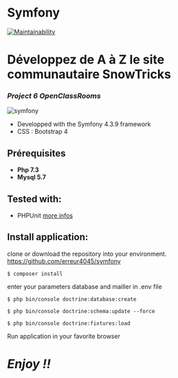 # Symfony
[![Maintainability](https://api.codeclimate.com/v1/badges/96bff9fc7d6cd02562bb/maintainability)](https://codeclimate.com/github/yohannzaoui/projet8_ToDo_and_Co/maintainability)

Développez de A à Z le site communautaire SnowTricks
==================================
### *Project 6 OpenClassRooms*

![symfony](https://d1pwix07io15pr.cloudfront.net/vd3200fdf32/images/logos/header-logo.svg)

* Developped with the Symfony 4.3.9 framework
* CSS : Bootstrap 4

## Prérequisites
* **Php 7.3**
* **Mysql 5.7**

## Tested with:
- PHPUnit [more infos](https://phpunit.de/)

## Install application:
clone or download the repository into your environment. https://github.com/erreur4045/symfony

```
$ composer install
```
enter your parameters database and mailler in .env file
```
$ php bin/console doctrine:database:create
```
```
$ php bin/console doctrine:schema:update --force
```
```
$ php bin/console doctrine:fixtures:load
```

Run application in your favorite browser

# *Enjoy !!*





